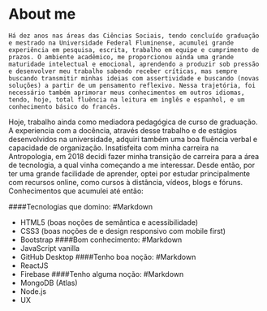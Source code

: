 # About me

    Há dez anos nas áreas das Ciências Sociais, tendo concluído graduação e mestrado na Universidade Federal Fluminense, acumulei grande experiência em pesquisa, escrita, trabalho em equipe e cumprimento de prazos. O ambiente acadêmico, me proporcionou ainda uma grande maturidade intelectual e emocional, aprendendo a produzir sob pressão e desenvolver meu trabalho sabendo receber críticas, mas sempre buscando transmitir minhas ideias com assertividade e buscando (novas soluções) a partir de um pensamento reflexivo. Nessa trajetória, foi necessário também aprimorar meus conhecimentos em outros idiomas, tendo, hoje, total fluência na leitura em inglês e espanhol, e um conhecimento básico do francês. 
Hoje, trabalho ainda como mediadora pedagógica de curso de graduação. A experiencia com a docência, através desse trabalho e de estágios desenvolvidos na universidade, adquiri também uma boa fluência verbal e capacidade de organização. 
Insatisfeita com minha carreira na Antropologia, em 2018 decidi fazer minha transição de carreira para a área de tecnologia, a qual vinha começando a me interessar. Desde então, por ter uma grande facilidade de aprender, optei por estudar principalmente com recursos online, como cursos à distância, vídeos, blogs e fóruns. Conhecimentos que acumulei até então: 

####Tecnologias que domino: 
#Markdown
- HTML5 (boas noções de semântica e acessibilidade)
- CSS3 (boas noções de e design responsivo com mobile first)
- Bootstrap 
####Bom conhecimento:
#Markdown
- JavaScript vanilla
- GitHub Desktop
####Tenho boa noção: 
#Markdown
- ReactJS
- Firebase
####Tenho alguma noção: 
#Markdown
- MongoDB (Atlas)
- Node.js
- UX
